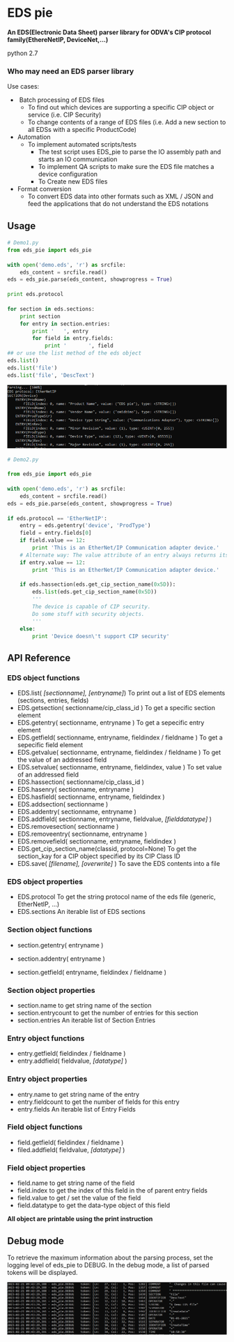 # EDS pie

**An EDS(Electronic Data Sheet) parser library for ODVA's CIP protocol family(EthereNetIP, DeviceNet,...)**

python 2.7

### Who may need an EDS parser library

Use cases:

- ​	Batch processing of EDS files
  - To find out which devices are supporting a specific CIP object or service (i.e. CIP Security)
  - To change contents of a range of EDS files (i.e. Add a new section to all EDSs with a specific ProductCode)
- Automation
  - To implement automated scripts/tests
    - The test script uses EDS_pie to parse the IO assembly path and starts an IO communication
    - To implement QA scripts to make sure the EDS file matches a device configuration
    - To Create new EDS files
- Format conversion
  - To convert EDS data into other formats such as XML / JSON and feed the applications that do not understand the EDS notations



## Usage

```python
# Demo1.py
from eds_pie import eds_pie

with open('demo.eds', 'r') as srcfile:
    eds_content = srcfile.read()
eds = eds_pie.parse(eds_content, showprogress = True)

print eds.protocol

for section in eds.sections:
    print section
    for entry in section.entries:
        print '   ', entry
        for field in entry.fields:
            print '       ', field
## or use the list method of the eds object
eds.list()
eds.list('file')
eds.list('file', 'DescText')
```

![image-demo1](readme-images/image-demo1.png)



```python
# Demo2.py

from eds_pie import eds_pie

with open('demo.eds', 'r') as srcfile:
    eds_content = srcfile.read()
eds = eds_pie.parse(eds_content, showprogress = True)

if eds.protocol == 'EtherNetIP':
    entry = eds.getentry('device', 'ProdType')
    field = entry.fields[0]
    if field.value == 12:
        print 'This is an EtherNet/IP Communication adapter device.'
    # Alternate way: The value attribute of an entry always returns its first field value.
    if entry.value == 12:
        print 'This is an EtherNet/IP Communication adapter device.'

    if eds.hassection(eds.get_cip_section_name(0x5D)):
        eds.list(eds.get_cip_section_name(0x5D))
        '''
        The device is capable of CIP security.
        Do some stuff with security objects.
        '''
    else:
        print 'Device doesn\'t support CIP security'


```



## API Reference

### EDS object functions

- EDS.list( *[sectionname],* *[entryname]*) To print out a list of EDS elements (sections, entries, fields)
- EDS.getsection( sectionname/cip_class_id ) To get a specific section element
- EDS.getentry( sectionname, entryname ) To get a sepecific entry element
- EDS.getfield( sectionname, entryname, fieldindex / fieldname ) To get a sepecific field element
- EDS.getvalue( sectionname, entryname, fieldindex / fieldname ) To get the value of an addressed field
- EDS.setvalue( sectionname, entryname, fieldindex, value ) To set value of an addressed field
- EDS.hassection( sectionname/cip_class_id )
- EDS.hasenry( sectionname, entryname )
- EDS.hasfield( sectionname, entryname, fieldindex )
- EDS.addsection( sectionname )
- EDS.addentry( sectionname, entryname )
- EDS.addfield( sectionname, entryname, fieldvalue, *[fielddatatype]* )
- EDS.removesection( sectionname )
- EDS.removeentry( sectionname, entryname )
- EDS.removefield( sectionname, entryname, fieldindex )
- EDS.get_cip_section_name(classid, protocol=None) To get the section_kay for a CIP object specified by its CIP Class ID
- EDS.save( *[filename], [overwrite]* )	To save the EDS contents into a file

### EDS object properties

- EDS.protocol 	To get the string protocol name of the eds file (generic, EtherNetIP, ...)
- EDS.sections  An iterable list of EDS sections

### Section object functions

- section.getentry( entryname )

- section.addentry( entryname )
- section.getfield( entryname, fieldindex / fieldname )

### Section object properties

- section.name			to get string name of the section
- section.entrycount   to get the number of entries for this section
- section.entries         An iterable list of Section Entries

### Entry object functions

- entry.getfield( fieldindex / fieldname )
- entry.addfield( fieldvalue, *[datatype]* )

### Entry object properties

- entry.name			to get string name of the entry
- entry.fieldcount   to get the number of fields for this entry
- entry.fields          An iterable list of Entry Fields

### Field object functions

- field.getfield( fieldindex / fieldname )
- filed.addfield( fieldvalue, *[datatype]* )

### Field object properties

- field.name			to get string name of the field
- field.index            to get the index of this field in the of parent entry fields
- field.value            to get / set the value of the field
- field.datatype     to get the data-type object of this field



**All object are printable using the print instruction**





## Debug mode

To retrieve the maximum information about the parsing process, set the logging level of eds_pie to DEBUG. In the debug mode, a list of parsed tokens will be displayed.


![image-debugmode](readme-images/image-debug-mode.png)

